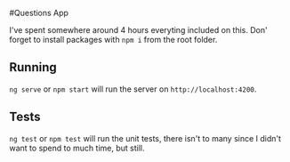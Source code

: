 #Questions App

I've spent somewhere around 4 hours everyting included on this.
Don' forget to install packages with `npm i` from the root folder.

## Running

`ng serve` or `npm start` will run the server on `http://localhost:4200`.

## Tests

`ng test` or `npm test` will run the unit tests, there isn't to many since I didn't want to spend to much time, but still.

